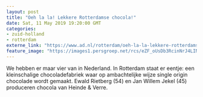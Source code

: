 ```yaml
---
layout: post
title: "Oeh la la! Lekkere Rotterdamse chocola!"
date: Sat, 11 May 2019 19:20:00 GMT
categories: 
- zuid-holland 
- rotterdam 
externe_link: "https://www.ad.nl/rotterdam/oeh-la-la-lekkere-rotterdamse-chocola~a24752f9d/"
feature_image: "https://images1.persgroep.net/rcs/eZF_oUsDb3RcinNrJ4LINqp6-iU/diocontent/147600839/_fitwidth/400/?appId=21791a8992982cd8da851550a453bd7f&quality=0.7"
---
```


We hebben er maar vier van in Nederland. In Rotterdam staat er eentje: een kleinschalige chocoladefabriek waar op ambachtelijke wijze single origin chocolade wordt gemaakt. Ewald Rietberg (54) en Jan Willem Jekel (45) produceren chocola van Heinde & Verre.
